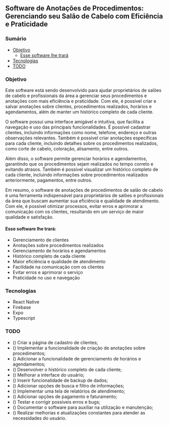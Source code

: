 ## Software de Anotações de Procedimentos: Gerenciando seu Salão de Cabelo com Eficiência e Praticidade

### Sumário
- [Objetivo](#objetivo)
  - [Esse software lhe trará](#esse-software-lhe-trará)
- [Tecnologias](#tecnologias)
- [TODO](#todo)


### Objetivo

Este software está sendo desenvolvido para ajudar proprietários de salões de cabelo e profissionais da área a gerenciar seus procedimentos e anotações com mais eficiência e praticidade. Com ele, é possível criar e salvar anotações sobre clientes, procedimentos realizados, horários e agendamentos, além de manter um histórico completo de cada cliente.

O software possui uma interface amigável e intuitiva, que facilita a navegação e uso das principais funcionalidades. É possível cadastrar clientes, incluindo informações como nome, telefone, endereço e outras observações relevantes. Também é possível criar anotações específicas para cada cliente, incluindo detalhes sobre os procedimentos realizados, como corte de cabelo, coloração, alisamento, entre outros.

Além disso, o software permite gerenciar horários e agendamentos, garantindo que os procedimentos sejam realizados no tempo correto e evitando atrasos. Também é possível visualizar um histórico completo de cada cliente, incluindo informações sobre procedimentos realizados anteriormente, pagamentos, entre outros.

Em resumo, o software de anotações de procedimentos de salão de cabelo é uma ferramenta indispensável para proprietários de salões e profissionais da área que buscam aumentar sua eficiência e qualidade de atendimento. Com ele, é possível otimizar processos, evitar erros e aprimorar a comunicação com os clientes, resultando em um serviço de maior qualidade e satisfação.

#### Esse software lhe trará:

- Gerenciamento de clientes
- Anotações sobre procedimentos realizados
- Gerenciamento de horários e agendamentos
- Histórico completo de cada cliente
- Maior eficiência e qualidade de atendimento
- Facilidade na comunicação com os clientes
- Evitar erros e aprimorar o serviço
- Praticidade no uso e navegação

### Tecnologias

- React Native
- Firebase
- Expo
- Typescript

### TODO

- () Criar a página de cadastro de clientes;
- () Implementar a funcionalidade de criação de anotações sobre procedimentos;
- () Adicionar a funcionalidade de gerenciamento de horários e agendamentos;
- () Desenvolver o histórico completo de cada cliente;
- () Melhorar a interface do usuário;
- () Inserir funcionalidade de backup de dados;
- () Adicionar opções de busca e filtro de informações;
- () Implementar uma tela de relatórios de atendimento;
- () Adicionar opções de pagamento e faturamento;
- () Testar e corrigir possíveis erros e bugs;
- () Documentar o software para auxiliar na utilização e manutenção;
- () Realizar melhorias e atualizações constantes para atender as necessidades do usuário.